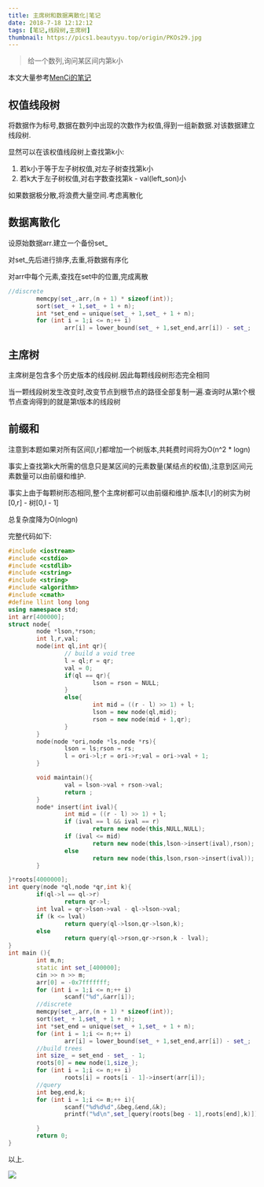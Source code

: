 ```yaml
---
title: 主席树和数据离散化|笔记
date: 2018-7-18 12:12:12
tags: [笔记,线段树,主席树]
thumbnail: https://pics1.beautyyu.top/origin/PKOs29.jpg
---
```


> 给一个数列,询问某区间内第k小

本文大量参考[MenCi的笔记](https://oi.men.ci/chairman-tree-notes/)

## 权值线段树

将数据作为标号,数据在数列中出现的次数作为权值,得到一组新数据.对该数据建立线段树.

显然可以在该权值线段树上查找第k小:

1. 若k小于等于左子树权值,对左子树查找第k小
2. 若k大于左子树权值,对右字数查找第k - val(left_son)小

如果数据极分散,将浪费大量空间.考虑离散化

##  数据离散化

设原始数据arr.建立一个备份set_

对set_先后进行排序,去重,将数据有序化

对arr中每个元素,查找在set中的位置,完成离散

```c++
//discrete
        memcpy(set_,arr,(n + 1) * sizeof(int));
        sort(set_ + 1,set_ + 1 + n);
        int *set_end = unique(set_ + 1,set_ + 1 + n);
        for (int i = 1;i <= n;++ i)
                arr[i] = lower_bound(set_ + 1,set_end,arr[i]) - set_;
```

##  主席树

主席树是包含多个历史版本的线段树.因此每颗线段树形态完全相同

当一颗线段树发生改变时,改变节点到根节点的路径全部复制一遍.查询时从第t个根节点查询得到的就是第t版本的线段树

## 前缀和

注意到本题如果对所有区间[l,r]都增加一个树版本,共耗费时间将为O(n^2 * logn)

事实上查找第k大所需的信息只是某区间的元素数量(某结点的权值),注意到区间元素数量可以由前缀和维护.

事实上由于每颗树形态相同,整个主席树都可以由前缀和维护.版本[l,r]的树实为树[0,r] - 树[0,l - 1]

总复杂度降为O(nlogn)

完整代码如下:

```c++
#include <iostream>
#include <cstdio>
#include <cstdlib>
#include <cstring>
#include <string>
#include <algorithm>
#include <cmath>
#define llint long long
using namespace std;
int arr[400000];
struct node{
        node *lson,*rson;
        int l,r,val;
        node(int ql,int qr){
                // build a void tree
                l = ql;r = qr;
                val = 0;
                if(ql == qr){
                        lson = rson = NULL;
                }
                else{
                        int mid = ((r - l) >> 1) + l;
                        lson = new node(ql,mid);
                        rson = new node(mid + 1,qr);
                }
        }
        node(node *ori,node *ls,node *rs){
                lson = ls;rson = rs;
                l = ori->l;r = ori->r;val = ori->val + 1;
        }

        void maintain(){
                val = lson->val + rson->val;
                return ;
        }
        node* insert(int ival){
                int mid = ((r - l) >> 1) + l;
                if (ival == l && ival == r)
                        return new node(this,NULL,NULL);
                if (ival <= mid)
                        return new node(this,lson->insert(ival),rson);
                else 
                        return new node(this,lson,rson->insert(ival));
        }

}*roots[4000000];
int query(node *ql,node *qr,int k){
        if(ql->l == ql->r)
                return qr->l;
        int lval = qr->lson->val - ql->lson->val;
        if (k <= lval)
                return query(ql->lson,qr->lson,k);
        else
                return query(ql->rson,qr->rson,k - lval);
}
int main (){
        int m,n;
        static int set_[400000];
        cin >> n >> m;
        arr[0] = -0x7fffffff;
        for (int i = 1;i <= n;++ i)
                scanf("%d",&arr[i]);
        //discrete
        memcpy(set_,arr,(n + 1) * sizeof(int));
        sort(set_ + 1,set_ + 1 + n);
        int *set_end = unique(set_ + 1,set_ + 1 + n);
        for (int i = 1;i <= n;++ i)
                arr[i] = lower_bound(set_ + 1,set_end,arr[i]) - set_;
        //build trees
        int size_ = set_end - set_ - 1;
        roots[0] = new node(1,size_);
        for (int i = 1;i <= n;++ i)
                roots[i] = roots[i - 1]->insert(arr[i]);
        //query
        int beg,end,k;
        for (int i = 1;i <= m;++ i){
                scanf("%d%d%d",&beg,&end,&k);
                printf("%d\n",set_[query(roots[beg - 1],roots[end],k)]);

        }
        return 0;
}

```

以上.

![](https://pics1.beautyyu.top/origin/PKOs29.jpg)